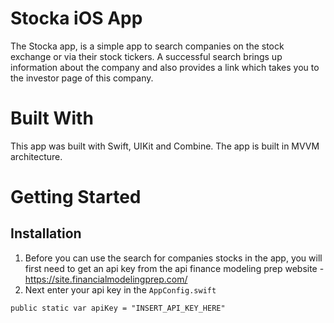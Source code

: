 # Stocka iOS App
The Stocka app, is a simple app to search companies on the stock exchange or via their stock tickers. A successful search brings up information about the company and also provides a link which takes you to the investor page of this company.

# Built With
This app was built with Swift, UIKit and Combine. The app is built in MVVM architecture.

# Getting Started
## Installation
1. Before you can use the search for companies stocks in the app, you will first need to get an api key from the api finance modeling prep website - https://site.financialmodelingprep.com/
2. Next enter your api key in the `AppConfig.swift`
```
public static var apiKey = "INSERT_API_KEY_HERE"
```
